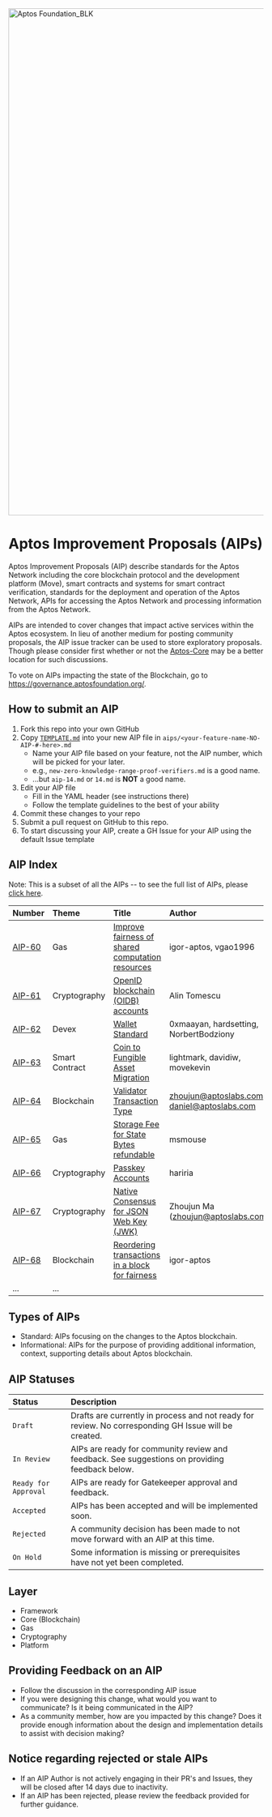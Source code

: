 <img width="1001" alt="Aptos Foundation_BLK" src="https://github.com/aptos-foundation/AIPs/assets/15336794/7e529eea-3a7d-465f-b889-3ce52f5fe8ff">

# Aptos Improvement Proposals (AIPs)

Aptos Improvement Proposals (AIP) describe standards for the Aptos Network including the core blockchain protocol and the development platform (Move), smart contracts and systems for smart contract verification, standards for the deployment and operation of the Aptos Network, APIs for accessing the Aptos Network and processing information from the Aptos Network.

AIPs are intended to cover changes that impact active services within the Aptos ecosystem. In lieu of another medium for posting community proposals, the AIP issue tracker can be used to store exploratory proposals. Though please consider first whether or not the [Aptos-Core](https://github.com/aptos-labs/aptos-core/issues) may be a better location for such discussions.

To vote on AIPs impacting the state of the Blockchain, go to https://governance.aptosfoundation.org/.

## How to submit an AIP

 1. Fork this repo into your own GitHub
 2. Copy [`TEMPLATE.md`](TEMPLATE.md) into your new AIP file in `aips/<your-feature-name-NO-AIP-#-here>.md`
    + Name your AIP file based on your feature, not the AIP number, which will be picked for your later.
    + e.g., `new-zero-knowledge-range-proof-verifiers.md` is a good name.
    - ...but `aip-14.md` or `14.md` is **NOT** a good name.
 3. Edit your AIP file
    - Fill in the YAML header (see instructions there)
    - Follow the template guidelines to the best of your ability
 4. Commit these changes to your repo
 5. Submit a pull request on GitHub to this repo.
 6. To start discussing your AIP, create a GH Issue for your AIP using the default Issue template

## AIP Index

Note: This is a subset of all the AIPs -- to see the full list of AIPs, please [click here](https://github.com/aptos-foundation/AIPs/wiki/Index-of-AIPs).

| Number | Theme | Title  | Author |
|:---|:---|:---|:---
| [AIP-60](https://github.com/aptos-foundation/AIPs/issues/298) | Gas | [Improve fairness of shared computation resources](https://github.com/aptos-foundation/AIPs/blob/main/aips/aip-60.md)| igor-aptos, vgao1996 |
| [AIP-61](https://github.com/aptos-foundation/AIPs/issues/) | Cryptography | [OpenID blockchain (OIDB) accounts](https://github.com/aptos-foundation/AIPs/blob/main/aips/aip-61.md)| Alin Tomescu |
| [AIP-62](https://github.com/aptos-foundation/AIPs/issues/297) | Devex | [Wallet Standard](https://github.com/aptos-foundation/AIPs/blob/main/aips/aip-62.md)| 0xmaayan, hardsetting, NorbertBodziony |
| [AIP-63](https://github.com/aptos-foundation/AIPs/issues/297) | Smart Contract | [Coin to Fungible Asset Migration](https://github.com/aptos-foundation/AIPs/blob/main/aips/aip-63.md)| lightmark, davidiw, movekevin |
| [AIP-64](https://github.com/aptos-foundation/AIPs/issues/297) | Blockchain | [Validator Transaction Type](https://github.com/aptos-foundation/AIPs/blob/main/aips/aip-64.md)| zhoujun@aptoslabs.com, daniel@aptoslabs.com |
| [AIP-65](https://github.com/aptos-foundation/AIPs/issues/297) | Gas | [Storage Fee for State Bytes refundable](https://github.com/aptos-foundation/AIPs/blob/main/aips/aip-65.md)| msmouse |
| [AIP-66](https://github.com/aptos-foundation/AIPs/issues/297) | Cryptography | [Passkey Accounts](https://github.com/aptos-foundation/AIPs/blob/main/aips/aip-66.md)| hariria |
| [AIP-67](https://github.com/aptos-foundation/AIPs/issues/331) | Cryptography | [Native Consensus for JSON Web Key (JWK)](https://github.com/aptos-foundation/AIPs/blob/main/aips/aip-67.md)| Zhoujun Ma (zhoujun@aptoslabs.com) |
| [AIP-68](https://github.com/aptos-foundation/AIPs/issues/333) | Blockchain | [Reordering transactions in a block for fairness](https://github.com/aptos-foundation/AIPs/blob/main/aips/aip-68.md)| igor-aptos |
| ... | ... |||

## Types of AIPs
* Standard: AIPs focusing on the changes to the Aptos blockchain.
* Informational: AIPs for the purpose of providing additional information, context, supporting details about Aptos blockchain.

## AIP Statuses
| Status | Description|
|:--|:--|
| `Draft` | Drafts are currently in process and not ready for review. No corresponding GH Issue will be created.|
| `In Review` | AIPs are ready for community review and feedback. See suggestions on providing feedback below. |
| `Ready for Approval` | AIPs are ready for Gatekeeper approval and feedback. |
| `Accepted `| AIPs has been accepted and will be implemented soon. |
| `Rejected` | A community decision has been made to not move forward with an AIP at this time.| 
| `On Hold` | Some information is missing or prerequisites have not yet been completed. | 

## Layer
* Framework
* Core (Blockchain)
* Gas
* Cryptography
* Platform

## Providing Feedback on an AIP
* Follow the discussion in the corresponding AIP issue
* If you were designing this change, what would you want to communicate? Is it being communicated in the AIP?
* As a community member, how are you impacted by this change? Does it provide enough information about the design and implementation details to assist with decision making? 

## Notice regarding rejected or stale AIPs
* If an AIP Author is not actively engaging in their PR's and Issues, they will be closed after 14 days due to inactivity.
* If an AIP has been rejected, please review the feedback provided for further guidance.
